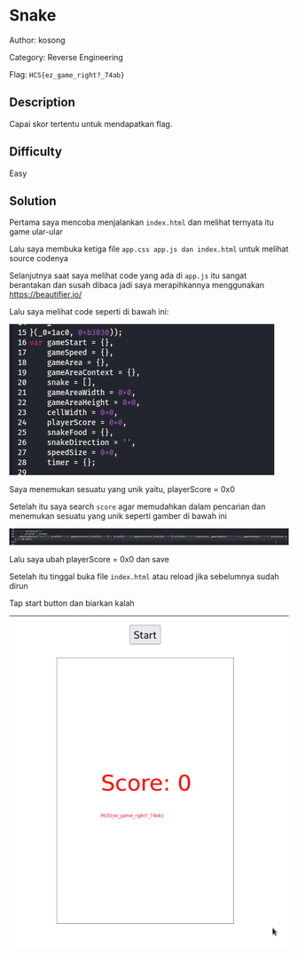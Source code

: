 # Snake

Author: kosong

Category: Reverse Engineering

Flag: `HCS{ez_game_right?_74ab}`

## Description
Capai skor tertentu untuk mendapatkan flag.

## Difficulty
Easy

## Solution

Pertama saya mencoba menjalankan `index.html` dan melihat ternyata itu game ular-ular

Lalu saya membuka ketiga file `app.css app.js dan index.html` untuk melihat source codenya

Selanjutnya saat saya melihat code yang ada di `app.js` itu sangat berantakan dan susah dibaca jadi saya merapihkannya menggunakan https://beautifier.io/

Lalu saya melihat code seperti di bawah ini:

![POC 1](/HCS-CTF%202023/Reverse%20Engineering/snake/images/poc1.png)

Saya menemukan sesuatu yang unik yaitu, playerScore = 0x0

Setelah itu saya search `score` agar memudahkan dalam pencarian dan menemukan sesuatu yang unik seperti gamber di bawah ini

![POC 2](/HCS-CTF%202023/Reverse%20Engineering/snake/images/poc2.png)

Lalu saya ubah playerScore = 0x0 dan save

Setelah itu tinggal buka file `index.html` atau reload jika sebelumnya sudah dirun

Tap start button dan biarkan kalah

![POC 2](/HCS-CTF%202023/Reverse%20Engineering/snake/images/poc3.png)

